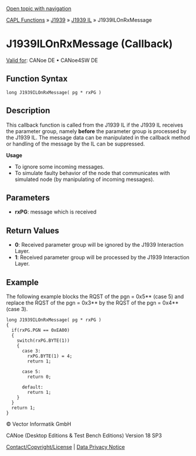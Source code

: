 [Open topic with navigation](../../../../../../CANoeDEFamily.htm#Topics/CAPLFunctions/J1939/J1939InteractionLayer/Functions/CAPLfunctionJ1939ILOnRxMessage.md)

[CAPL Functions](../../../CAPLfunctions.md) » [J1939](../../CAPLfunctionsJ1939StartPage.md) » [J1939 IL](../CAPLfunctionsJ1939ILOverview.md) » J1939ILOnRxMessage

# J1939ILOnRxMessage (Callback)

[Valid for](../../../../Shared/FeatureAvailability.md): CANoe DE • CANoe4SW DE

## Function Syntax

```plaintext
long J1939ILOnRxMessage( pg * rxPG )
```

## Description

This callback function is called from the J1939 IL if the J1939 IL receives the parameter group, namely **before** the parameter group is processed by the J1939 IL. The message data can be manipulated in the callback method or handling of the message by the IL can be suppressed.

**Usage**

- To ignore some incoming messages.
- To simulate faulty behavior of the node that communicates with simulated node (by manipulating of incoming messages).

## Parameters

- **rxPG**: message which is received

## Return Values

- **0**: Received parameter group will be ignored by the J1939 Interaction Layer.
- **1**: Received parameter group will be processed by the J1939 Interaction Layer.

## Example

The following example blocks the RQST of the pgn = 0x5** (case 5) and replace the RQST of the pgn = 0x3** by the RQST of the pgn = 0x4** (case 3).

```plaintext
long J1939ILOnRxMessage( pg * rxPG )
{
  if(rxPG.PGN == 0xEA00)
  {
    switch(rxPG.BYTE(1))
    {
      case 3:
        rxPG.BYTE(1) = 4;
        return 1;

      case 5:
        return 0;

      default:
        return 1;
    }
  }
  return 1;
}
```

© Vector Informatik GmbH

CANoe (Desktop Editions & Test Bench Editions) Version 18 SP3

[Contact/Copyright/License](../../../../Shared/ContactCopyrightLicense.md) | [Data Privacy Notice](https://www.vector.com/int/en/company/get-info/privacy-policy/)